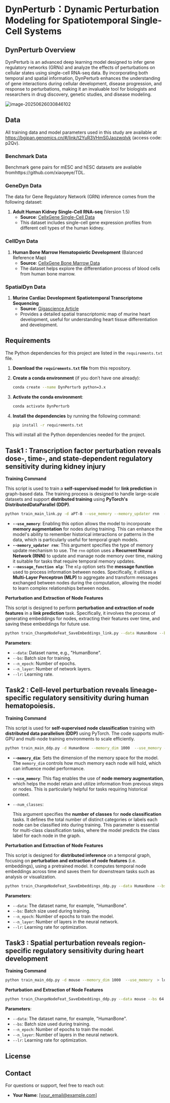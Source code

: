 
# DynPerturb：Dynamic Perturbation Modeling for Spatiotemporal Single-Cell Systems

## DynPerturb Overview
DynPerturb is an advanced deep learning model designed to infer gene regulatory networks (GRNs) and analyze the effects of perturbations on cellular states using single-cell RNA-seq data. By incorporating both temporal and spatial information, DynPerturb enhances the understanding of gene interactions during cellular development, disease progression, and response to perturbations, making it an invaluable tool for biologists and researchers in drug discovery, genetic studies, and disease modeling.

![image-20250626030846102](fig1.png)

## Data
All training data and model parameters used in this study are available at https://bgipan.genomics.cn/#/link/t2YuR3VHmS0Jaozwqlvk (access code: p2Qv).

### Benchmark Data

Benchmark gene pairs for mESC and hESC datasets are avaliable fromhttps://github.com/xiaoyeye/TDL.

### GeneDyn Data

The data for Gene Regulatory Network (GRN) inference comes from the following dataset:
1. **Adult Human Kidney Single-Cell RNA-seq** (Version 1.5)
   - **Source**: [CellxGene Single-Cell Data](https://cellxgene.cziscience.com/e/dea717d4-7bc0-4e46-950f-fd7e1cc8df7d.cxg/)
   - This dataset includes single-cell gene expression profiles from different cell types of the human kidney.

### CellDyn Data
1. **Human Bone Marrow Hematopoietic Development** (Balanced Reference Map)
   - **Source**: [CellxGene Bone Marrow Data](https://cellxgene.cziscience.com/e/cd2f23c1-aef1-48ae-8eb4-0bcf124e567d.cxg/)
   - The dataset helps explore the differentiation process of blood cells from human bone marrow.

### SpatialDyn Data
1. **Murine Cardiac Development Spatiotemporal Transcriptome Sequencing**
   - **Source**: [Gigascience Article](https://doi.org/10.1093/gigascience/giaf012)
   - Provides a detailed spatial transcriptomic map of murine heart development, useful for understanding heart tissue differentiation and development.

## Requirements

The Python dependencies for this project are listed in the `requirements.txt` file.

1. **Download the `requirements.txt` file** from this repository.

2. **Create a conda environment** (if you don’t have one already):

   ```bash
   conda create --name DynPerturb python=3.x
   ```

3. **Activate the conda environment**:

   ```bash
   conda activate DynPerturb
   ```

4. **Install the dependencies** by running the following command:

   ```bash
   pip install -r requirements.txt
   ```

This will install all the Python dependencies needed for the project.

## Task1 : Transcription factor perturbation reveals dose-, time-, and state-dependent regulatory sensitivity during kidney injury
**Training Command**

This script is used to train a **self-supervised model** for **link prediction** in graph-based data. The training process is designed to handle large-scale datasets and support **distributed training** using **PyTorch's DistributedDataParallel (DDP)**.

```bash
python train_main_link.py -d aPT-B --use_memory --memory_updater rnn  --message_function mlp > log.log 2>&1
```

- **`--use_memory`**:
   Enabling this option allows the model to incorporate **memory augmentation** for nodes during training. This can enhance the model's ability to remember historical interactions or patterns in the data, which is particularly useful for temporal graph models.
- **`--memory_updater rnn`**:
   This argument specifies the type of memory update mechanism to use. The `rnn` option uses a **Recurrent Neural Network (RNN)** to update and manage node memory over time, making it suitable for tasks that require temporal memory updates.
- **`--message_function mlp`**:
   The `mlp` option sets the **message function** used to process information between nodes. Specifically, it utilizes a **Multi-Layer Perceptron (MLP)** to aggregate and transform messages exchanged between nodes during the computation, allowing the model to learn complex relationships between nodes.

**Perturbation and Extraction of Node Features**

This script is designed to perform **perturbation and extraction of node features** in a **link prediction** task. Specifically, it involves the process of generating embeddings for nodes, extracting their features over time, and saving these embeddings for future use.

```bash
python train_ChangeNodeFeat_SaveEmbeddings_link.py --data HumanBone --bs 64 --n_epoch 100 --n_layer 1 
```

**Parameters**:

- `--data`: Dataset name, e.g., "HumanBone".
- `--bs`: Batch size for training.
- `--n_epoch`: Number of epochs.
- `--n_layer`: Number of network layers.
- `--lr`: Learning rate.



## Task2 : Cell-level perturbation reveals lineage-specific regulatory sensitivity during human hematopoiesis.

**Training Command**

This script is used for **self-supervised node classification** training with **distributed data parallelism (DDP)** using PyTorch. The code supports multi-GPU and multi-node training environments to scale efficiently.

```bash
python train_main_ddp.py -d HumanBone --memory_dim 1000  --use_memory --numClasses > log.log 2>&1
```

- **`--memory_dim`**:
   Sets the dimension of the memory space for the model. The `memory_dim` controls how much memory each node will hold, which can influence model performance.

- **`--use_memory`**:
   This flag enables the use of **node memory augmentation**, which helps the model retain and utilize information from previous steps or nodes. This is particularly helpful for tasks requiring historical context.

- `--num_classes`:

  This argument specifies the **number of classes** for **node classification** tasks. It defines the total number of distinct categories or labels each node can be classified into during training. This parameter is essential for multi-class classification tasks, where the model predicts the class label for each node in the graph.

**Perturbation and Extraction of Node Features**

This script is designed for **distributed inference** on a temporal graph, focusing on **perturbation and extraction of node features** (i.e. embeddings), using a pretrained model. It computes temporal node embeddings across time and saves them for downstream tasks such as analysis or visualization.

```bash
python train_ChangeNodeFeat_SaveEmbeddings_ddp.py --data HumanBone --bs 64 --n_epoch 100 --n_layer 1 
```

**Parameters**:

- `--data`: The dataset name, for example, "HumanBone".
- `--bs`: Batch size used during training.
- `--n_epoch`: Number of epochs to train the model.
- `--n_layer`: Number of layers in the neural network.
- `--lr`: Learning rate for optimization.



## Task3 : Spatial perturbation reveals region-specific regulatory sensitivity during heart development

**Training Command**

```bash
python train_main_ddp.py -d mouse --memory_dim 1000  --use_memory  > log.log 2>&1
```

**Perturbation and Extraction of Node Features**

```bash
python train_ChangeNodeFeat_SaveEmbeddings_ddp.py --data mouse --bs 64 --n_epoch 100 --n_layer 1 
```

**Parameters**:

- `--data`: The dataset name, for example, "HumanBone".
- `--bs`: Batch size used during training.
- `--n_epoch`: Number of epochs to train the model.
- `--n_layer`: Number of layers in the neural network.
- `--lr`: Learning rate for optimization.



## License


## Contact
For questions or support, feel free to reach out:
- **Your Name**: [your_email@example.com]
